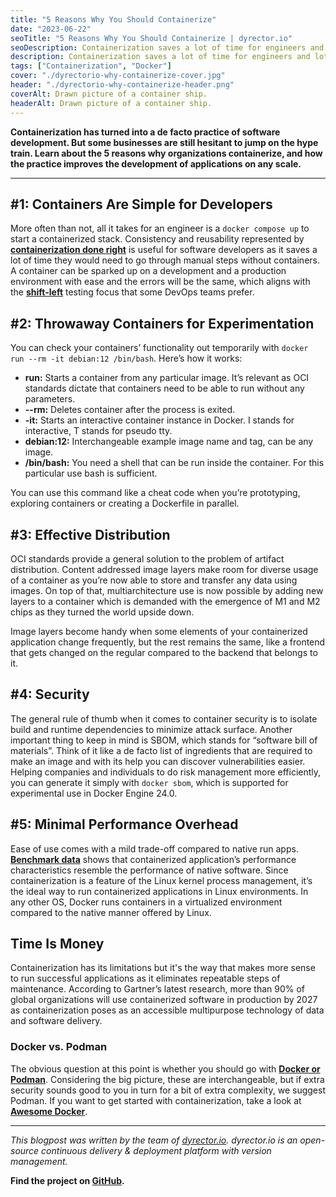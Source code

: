 ```yaml
---
title: "5 Reasons Why You Should Containerize"
date: "2023-06-22"
seoTitle: "5 Reasons Why You Should Containerize | dyrector.io"
seoDescription: Containerization saves a lot of time for engineers and lots of resources for organizations. Here's why you should containerize, too.
description: Containerization saves a lot of time for engineers and lots of resources for organizations. Here's why you should containerize, too.
tags: ["Containerization", "Docker"]
cover: "./dyrectorio-why-containerize-cover.jpg"
header: "./dyrectorio-why-containerize-header.png"
coverAlt: Drawn picture of a container ship.
headerAlt: Drawn picture of a container ship.
---
```


**Containerization has turned into a de facto practice of software development. But some businesses are still hesitant to jump on the hype train. Learn about the 5 reasons why organizations containerize, and how the practice improves the development of applications on any scale.**

---

## #1: Containers Are Simple for Developers

More often than not, all it takes for an engineer is a `docker compose up` to start a containerized stack. Consistency and reusability represented by **[containerization done right](https://blog.dyrector.io/2023-06-15-containerization-best-practices/)** is useful for software developers as it saves a lot of time they would need to go through manual steps without containers. A container can be sparked up on a development and a production environment with ease and the errors will be the same, which aligns with the **[shift-left](https://blog.dyrector.io/2022-02-01-left-vs-right/)** testing focus that some DevOps teams prefer.

## #2: Throwaway Containers for Experimentation

You can check your containers’ functionality out temporarily with `docker run --rm -it debian:12 /bin/bash`. Here’s how it works: 

- **run:** Starts a container from any particular image. It’s relevant as OCI standards dictate that containers need to be able to run without any parameters.
- **--rm:** Deletes container after the process is exited.
- **-it:** Starts an interactive container instance in Docker. I stands for interactive, T stands for pseudo tty.
- **debian:12:** Interchangeable example image name and tag, can be any image.
- **/bin/bash:** You need a shell that can be run inside the container. For this particular use bash is sufficient.

You can use this command like a cheat code when you’re prototyping, exploring containers or creating a Dockerfile in parallel.

## #3: Effective Distribution

OCI standards provide a general solution to the problem of artifact distribution. Content addressed image layers make room for diverse usage of a container as you’re now able to store and transfer any data using images. On top of that, multiarchitecture use is now possible by adding new layers to a container which is demanded with the emergence of M1 and M2 chips as they turned the world upside down.

Image layers become handy when some elements of your containerized application change frequently, but the rest remains the same, like a frontend that gets changed on the regular compared to the backend that belongs to it.

## #4: Security

The general rule of thumb when it comes to container security is to isolate build and runtime dependencies to minimize attack surface. Another important thing to keep in mind is SBOM, which stands for “software bill of materials”. Think of it like a de facto list of ingredients that are required to make an image and with its help you can discover vulnerabilities easier. Helping companies and individuals to do risk management more efficiently, you can generate it simply with `docker sbom`, which is supported for experimental use in Docker Engine 24.0.

## #5: Minimal Performance Overhead

Ease of use comes with a mild trade-off compared to native run apps. **[Benchmark data](https://stackoverflow.com/questions/21889053/what-is-the-runtime-performance-cost-of-a-docker-container)** shows that containerized application’s performance characteristics resemble the performance of native software. Since containerization is a feature of the Linux kernel process management, it’s the ideal way to run containerized applications in Linux environments. In any other OS, Docker runs containers in a virtualized environment compared to the native manner offered by Linux.

## Time Is Money

Containerization has its limitations but it's the way that makes more sense to run successful applications as it eliminates repeatable steps of maintenance. According to Gartner’s latest research, more than 90% of global organizations will use containerized software in production by 2027 as containerization poses as an accessible multipurpose technology of data and software delivery.

### Docker vs. Podman

The obvious question at this point is whether you should go with **[Docker or Podman](https://www.imaginarycloud.com/blog/podman-vs-docker/)**. Considering the big picture, these are interchangeable, but if extra security sounds good to you in turn for a bit of extra complexity, we suggest Podman. If you want to get started with containerization, take a look at **[Awesome Docker](https://github.com/veggiemonk/awesome-docker)**.

---

_This blogpost was written by the team of [dyrector.io](https://dyrectorio.com). dyrector.io is an open-source continuous delivery & deployment platform with version management._

**Find the project on [GitHub](https://github.com/dyrector-io/dyrectorio/).**
